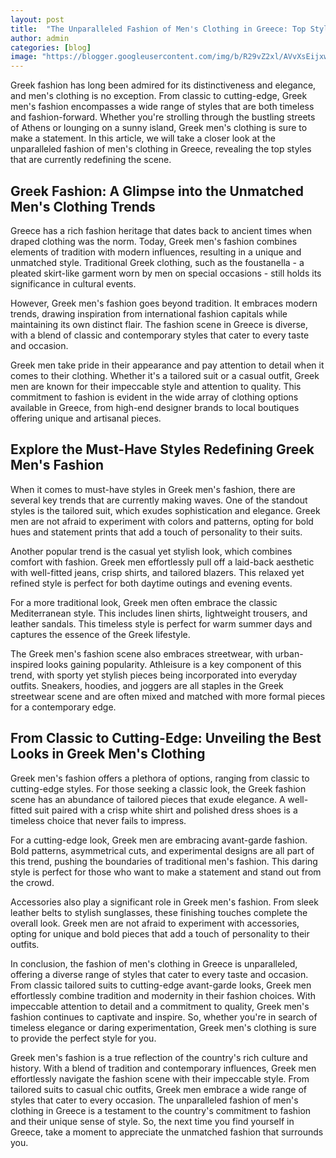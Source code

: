 ```yaml
---
layout: post
title:  "The Unparalleled Fashion of Men's Clothing in Greece: Top Styles Revealed"
author: admin
categories: [blog]
image: "https://blogger.googleusercontent.com/img/b/R29vZ2xl/AVvXsEijxw5AzvnQ1ceybBbFx25sHyNAOmhHRUbPOxvgBs-Xi8VEqXpLgEgLlbk9zQo-HAmpiAmnHX5QzjVHAMy9JxISwQMb05QSA1Qr-w2lCW29LptjQNhVsjZD_nUykVyU-PRMGY-Bn2fa3XfnFEOUAteEtiRXZqcy-zaEH3WLgy_M1e9L7l_NxRxP4jXiWyUZ/s1600/images%20%281%29.jpeg"
---
```





<p>Greek fashion has long been admired for its distinctiveness and elegance, and men's clothing is no exception. From classic to cutting-edge, Greek men's fashion encompasses a wide range of styles that are both timeless and fashion-forward. Whether you're strolling through the bustling streets of Athens or lounging on a sunny island, Greek men's clothing is sure to make a statement. In this article, we will take a closer look at the unparalleled fashion of men's clothing in Greece, revealing the top styles that are currently redefining the scene.</p>
<h2>Greek Fashion: A Glimpse into the Unmatched Men's Clothing Trends</h2>
<p>Greece has a rich fashion heritage that dates back to ancient times when draped clothing was the norm. Today, Greek men's fashion combines elements of tradition with modern influences, resulting in a unique and unmatched style. Traditional Greek clothing, such as the foustanella - a pleated skirt-like garment worn by men on special occasions - still holds its significance in cultural events.</p>
<p>However, Greek men's fashion goes beyond tradition. It embraces modern trends, drawing inspiration from international fashion capitals while maintaining its own distinct flair. The fashion scene in Greece is diverse, with a blend of classic and contemporary styles that cater to every taste and occasion.</p>
<p>Greek men take pride in their appearance and pay attention to detail when it comes to their clothing. Whether it's a tailored suit or a casual outfit, Greek men are known for their impeccable style and attention to quality. This commitment to fashion is evident in the wide array of clothing options available in Greece, from high-end designer brands to local boutiques offering unique and artisanal pieces.</p>
<h2>Explore the Must-Have Styles Redefining Greek Men's Fashion</h2>
<p>When it comes to must-have styles in Greek men's fashion, there are several key trends that are currently making waves. One of the standout styles is the tailored suit, which exudes sophistication and elegance. Greek men are not afraid to experiment with colors and patterns, opting for bold hues and statement prints that add a touch of personality to their suits.</p>
<p>Another popular trend is the casual yet stylish look, which combines comfort with fashion. Greek men effortlessly pull off a laid-back aesthetic with well-fitted jeans, crisp shirts, and tailored blazers. This relaxed yet refined style is perfect for both daytime outings and evening events.</p>
<p>For a more traditional look, Greek men often embrace the classic Mediterranean style. This includes linen shirts, lightweight trousers, and leather sandals. This timeless style is perfect for warm summer days and captures the essence of the Greek lifestyle.</p>
<p>The Greek men's fashion scene also embraces streetwear, with urban-inspired looks gaining popularity. Athleisure is a key component of this trend, with sporty yet stylish pieces being incorporated into everyday outfits. Sneakers, hoodies, and joggers are all staples in the Greek streetwear scene and are often mixed and matched with more formal pieces for a contemporary edge.</p>
<h2>From Classic to Cutting-Edge: Unveiling the Best Looks in Greek Men's Clothing</h2>
<p>Greek men's fashion offers a plethora of options, ranging from classic to cutting-edge styles. For those seeking a classic look, the Greek fashion scene has an abundance of tailored pieces that exude elegance. A well-fitted suit paired with a crisp white shirt and polished dress shoes is a timeless choice that never fails to impress.</p>
<p>For a cutting-edge look, Greek men are embracing avant-garde fashion. Bold patterns, asymmetrical cuts, and experimental designs are all part of this trend, pushing the boundaries of traditional men's fashion. This daring style is perfect for those who want to make a statement and stand out from the crowd.</p>
<p>Accessories also play a significant role in Greek men's fashion. From sleek leather belts to stylish sunglasses, these finishing touches complete the overall look. Greek men are not afraid to experiment with accessories, opting for unique and bold pieces that add a touch of personality to their outfits.</p>
<p>In conclusion, the fashion of men's clothing in Greece is unparalleled, offering a diverse range of styles that cater to every taste and occasion. From classic tailored suits to cutting-edge avant-garde looks, Greek men effortlessly combine tradition and modernity in their fashion choices. With impeccable attention to detail and a commitment to quality, Greek men's fashion continues to captivate and inspire. So, whether you're in search of timeless elegance or daring experimentation, Greek men's clothing is sure to provide the perfect style for you.</p>
<p>Greek men's fashion is a true reflection of the country's rich culture and history. With a blend of tradition and contemporary influences, Greek men effortlessly navigate the fashion scene with their impeccable style. From tailored suits to casual chic outfits, Greek men embrace a wide range of styles that cater to every occasion. The unparalleled fashion of men's clothing in Greece is a testament to the country's commitment to fashion and their unique sense of style. So, the next time you find yourself in Greece, take a moment to appreciate the unmatched fashion that surrounds you.</p>


